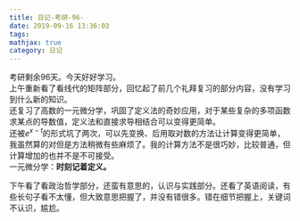```yaml
---
title: 日记-考研-96-
date: 2019-09-16 13:36:03
tags:
mathjax: true
category: 日记
---
```

考研剩余96天。今天好好学习。  
上午重新看了看线代的矩阵部分，回忆起了前几个礼拜复习的部分内容，没有学习到什么新的知识。  
还复习了高数的一元微分学，巩固了定义法的奇妙应用，对于某些复杂的多项函数求某点的导数值，定义法和直接求导相结合可以变得更简单。  
还被$e^{x-t}$的形式坑了两次，可以先变换、后用取对数的方法让计算变得更简单，我虽然算的对但是方法稍微有些麻烦了。我的计算方法不是很巧妙，比较普通，但计算增加的也并不是不可接受。  
一元微分学：**时刻记着定义。**  

下午看了看政治哲学部分，还蛮有意思的，认识与实践部分。还看了英语阅读，有些长句子看不太懂，但大致意思把握了，并没有错很多。错在细节把握上，关键词不认识，尴尬。  